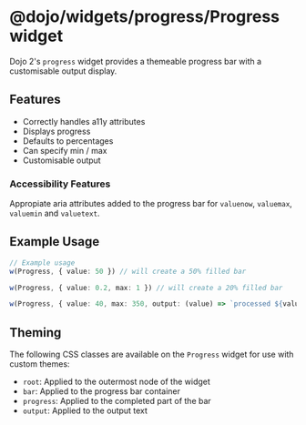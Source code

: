 # @dojo/widgets/progress/Progress widget

Dojo 2's `progress` widget provides a themeable progress bar with a customisable output display.


## Features

- Correctly handles a11y attributes
- Displays progress
- Defaults to percentages
- Can specify min / max
- Customisable output

### Accessibility Features

Appropiate aria attributes added to the progress bar for `valuenow`, `valuemax`, `valuemin` and `valuetext`.

## Example Usage

```typescript
// Example usage
w(Progress, { value: 50 }) // will create a 50% filled bar

w(Progress, { value: 0.2, max: 1 }) // will create a 20% filled bar

w(Progress, { value: 40, max: 350, output: (value) => `processed ${value} files` })
```

## Theming

The following CSS classes are available on the `Progress` widget for use with custom themes:

- `root`: Applied to the outermost node of the widget
- `bar`: Applied to the progress bar container
- `progress`: Applied to the completed part of the bar
- `output`: Applied to the output text
